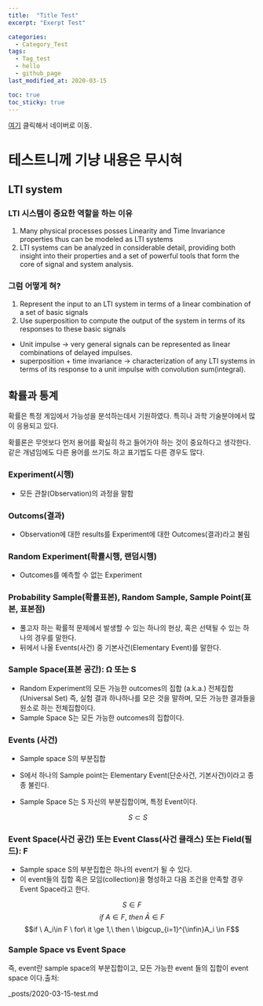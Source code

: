 ```yaml
---
title:  "Title Test"
excerpt: "Exerpt Test"

categories:
  - Category_Test
tags:
  - Tag_test
  - hello
  - github_page
last_modified_at: 2020-03-15

toc: true
toc_sticky: true
---
```


[여기](https://www.naver.com/) 클릭해서 네이버로 이동.


# 테스트니께 기냥 내용은 무시혀


## LTI system

### LTI 시스템이 중요한 역할을 하는 이유
1. Many physical processes posses Linearity and Time Invariance properties thus can be modeled as LTI systems
2. LTI systems can be analyzed in considerable detail, providing both insight into their properties and a set of powerful tools that form the core of signal and system analysis.

### 그럼 어떻게 혀?
1. Represent the input to an LTI system in terms of a linear combination of a set of basic signals
2. Use superposition to compute the output of the system in terms of its responses to these basic signals

- Unit impulse → very general signals can be represented  as linear combinations of delayed impulses.
- superposition + time invariance → characterization of any LTI systems in terms of its response to a unit impulse with convolution sum(integral).


## 확률과 통계

확률은 특정 게임에서 가능성을 분석하는데서 기원하였다. 특히나 과학 기술분야에서 많이 응용되고 있다.

확률론은 무엇보다 먼저 용어를 확실히 하고 들어가야 하는 것이 중요하다고 생각한다. 같은 개념임에도 다른 용어를 쓰기도 하고 표기법도 다른 경우도 많다. 


### Experiment(시행)

- 모든 관찰(Observation)의 과정을 말함


### Outcoms(결과)

- Observation에 대한 results를 Experiment에 대한 Outcomes(결과)라고 불림


### Random Experiment(확률시행, 랜덤시행)

- Outcomes를 예측할 수 없는 Experiment


### Probability Sample(확률표본), Random Sample, Sample Point(표본, 표본점)

- 풀고자 하는 확률적 문제에서 발생할 수 있는 하나의 현상, 혹은 선택될 수 있는 하나의 경우를 말한다.
- 뒤에서 나올 Events(사건) 중 기본사건(Elementary Event)를 말한다.


### Sample Space(표본 공간): Ω 또는 S

- Random Experiment의 모든 가능한 outcomes의 집합 (a.k.a.) 전체집합 (Universal Set)
즉, 실험 결과 하나하나를 모은 것을 말하며, 모든 가능한 결과들을 원소로 하는 전체집합이다.
- Sample Space S는 모든 가능한 outcomes의 집합이다.


### Events (사건)

- Sample space S의 부분집합
- S에서 하나의 Sample point는 Elementary Event(단순사건, 기본사건)이라고 종종 불린다.
- Sample Space S는 S 자신의 부분집합이며, 특정 Event이다.

    $$S\subset S$$


### Event Space(사건 공간) 또는 Event Class(사건 클래스) 또는 Field(필드): F

- Sample space S의 부분집합은 하나의 event가 될 수 있다.
- 이 event들의 집합 혹은 모임(collection)을 형성하고 다음 조건을 만족할 경우 Event Space라고 한다.

$$S \in F$$
$$if \ A\in F, \ then \ \bar{A} \in F$$
$$if \ A_i\in F \ for\ it \ge 1,\ then \ \bigcup_{i=1}^{\infin}A_i  \in F$$


### Sample Space  vs  Event Space

즉, event란 sample space의 부분집합이고, 모든 가능한 event 들의 집합이 event space 이다.출처:



_posts/2020-03-15-test.md
